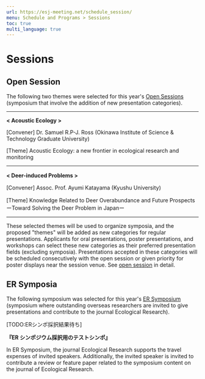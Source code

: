 ```yaml
---
url: https://esj-meeting.net/schedule_session/
menu: Schedule and Programs > Sessions
toc: true
multi_language: true
---
```


# Sessions

## Open Session
The following two themes were selected for this year's [Open Sessions](opensession) (symposium that involve the addition of new presentation categories).

---

**< Acoustic Ecology >** 

[Convener]
Dr. Samuel R.P-J. Ross (Okinawa Institute of Science & Technology Graduate University)

[Theme]
Acoustic Ecology: a new frontier in ecological research and monitoring

---

**< Deer-induced Problems >**　

[Convener]
Assoc. Prof. Ayumi Katayama (Kyushu University)

[Theme]
Knowledge Related to Deer Overabundance and Future Prospects　ーToward Solving the Deer Problem in Japanー

---

These selected themes will be used to organize symposia, and the proposed "themes" will be added as new categories for regular presentations. Applicants for oral presentations, poster presentations, and workshops can select these new categories as their preferred presentation fields (excluding symposia). Presentations accepted in these categories will be scheduled consecutively with the open session or given priority for poster displays near the session venue. See [open session](opensession) in detail.

## ER Symposia
The following symposium was selected for this year's [ER Symposium](er_symposium) (symposium where outstanding overseas researchers are invited to give presentations and contribute to the journal Ecological Research).

[TODO:ERシンポ採択結果待ち]

**『ER シンポジウム採択用のテストシンポ』**

In ER Symposium, the journal Ecological Research supports the travel expenses of invited speakers. Additionally, the invited speaker is invited to contribute a review or feature paper related to the symposium content on the journal of Ecological Research.


